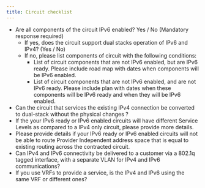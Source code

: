 ```yaml
---
title: Circuit checklist
---
```


* Are all components of the circuit IPv6 enabled?  Yes / No (Mandatory
  response required)
    * If yes, does the circuit support dual stacks operation of IPv6 and
      IPv4?  (Yes / No)
    * If no, please list components of circuit with the following
      conditions:
        * List of circuit components that are not IPv6 enabled, but are IPv6
          ready.  Please include road map with dates when components will be
          IPv6 enabled.
        * List of circuit components that are not IPv6 enabled, and are not
          IPv6 ready.  Please include plan with dates when these components
          will be IPv6 ready and when they will be IPv6 enabled.
* Can the circuit that services the existing IPv4 connection be converted to
  dual-stack without the physical changes ?
* If the your IPv6 ready or IPv6 enabled circuits will have different
  Service Levels as compared to a IPv4 only circuit, please provide more
  details.
* Please provide details if your IPv6 ready or IPv6 enabled circuits will
  not be able to route Provider Independent address space that is equal to
  existing routing across the contracted circuit.
* Can IPv4 and IPv6 connectivity be delivered to a customer via a 802.1q
  tagged interface, with a separate VLAN for IPv4 and IPv6 communications?
* If you use VRFs to provide a service, is the IPv4 and IPv6 using the
  same VRF or different ones?

